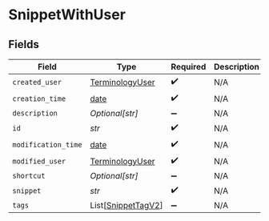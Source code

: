 # SnippetWithUser


## Fields

| Field                                                                | Type                                                                 | Required                                                             | Description                                                          |
| -------------------------------------------------------------------- | -------------------------------------------------------------------- | -------------------------------------------------------------------- | -------------------------------------------------------------------- |
| `created_user`                                                       | [TerminologyUser](../../models/shared/terminologyuser.md)            | :heavy_check_mark:                                                   | N/A                                                                  |
| `creation_time`                                                      | [date](https://docs.python.org/3/library/datetime.html#date-objects) | :heavy_check_mark:                                                   | N/A                                                                  |
| `description`                                                        | *Optional[str]*                                                      | :heavy_minus_sign:                                                   | N/A                                                                  |
| `id`                                                                 | *str*                                                                | :heavy_check_mark:                                                   | N/A                                                                  |
| `modification_time`                                                  | [date](https://docs.python.org/3/library/datetime.html#date-objects) | :heavy_check_mark:                                                   | N/A                                                                  |
| `modified_user`                                                      | [TerminologyUser](../../models/shared/terminologyuser.md)            | :heavy_check_mark:                                                   | N/A                                                                  |
| `shortcut`                                                           | *Optional[str]*                                                      | :heavy_minus_sign:                                                   | N/A                                                                  |
| `snippet`                                                            | *str*                                                                | :heavy_check_mark:                                                   | N/A                                                                  |
| `tags`                                                               | List[[SnippetTagV2](../../models/shared/snippettagv2.md)]            | :heavy_minus_sign:                                                   | N/A                                                                  |